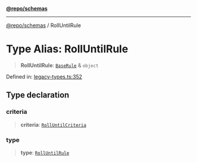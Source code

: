 [**@repo/schemas**](../README.md)

***

[@repo/schemas](../README.md) / RollUntilRule

# Type Alias: RollUntilRule

> **RollUntilRule**: [`BaseRule`](BaseRule.md) & `object`

Defined in: [legacy-types.ts:352](https://github.com/alexqguo/drinking-board-game-v3/blob/15932662279983c0f0b2a6fa59ef653227975f0d/packages/schemas/src/legacy-types.ts#L352)

## Type declaration

### criteria

> **criteria**: [`RollUntilCriteria`](RollUntilCriteria.md)

### type

> **type**: [`RollUntilRule`](../enumerations/RuleType.md#rolluntilrule)
